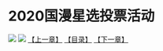 # 2020国漫星选投票活动
![](https://s1.baozimh.com/scomic/sanyanxiaotianlu-samanhua/0/520-9etw/1.jpg)
![](https://s1.baozimh.com/scomic/sanyanxiaotianlu-samanhua/0/520-9etw/2.jpg)
[【上一章】](./520.md)
[【目录】](./README.md)
[【下一章】](./522.md)
